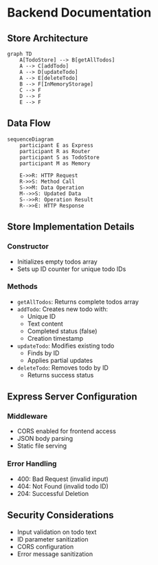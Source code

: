 # Backend Documentation

## Store Architecture

```mermaid
graph TD
    A[TodoStore] --> B[getAllTodos]
    A --> C[addTodo]
    A --> D[updateTodo]
    A --> E[deleteTodo]
    B --> F[InMemoryStorage]
    C --> F
    D --> F
    E --> F
```

## Data Flow

```mermaid
sequenceDiagram
    participant E as Express
    participant R as Router
    participant S as TodoStore
    participant M as Memory
    
    E->>R: HTTP Request
    R->>S: Method Call
    S->>M: Data Operation
    M-->>S: Updated Data
    S-->>R: Operation Result
    R-->>E: HTTP Response
```

## Store Implementation Details

### Constructor
- Initializes empty todos array
- Sets up ID counter for unique todo IDs

### Methods
- `getAllTodos`: Returns complete todos array
- `addTodo`: Creates new todo with:
  - Unique ID
  - Text content
  - Completed status (false)
  - Creation timestamp
- `updateTodo`: Modifies existing todo
  - Finds by ID
  - Applies partial updates
- `deleteTodo`: Removes todo by ID
  - Returns success status

## Express Server Configuration

### Middleware
- CORS enabled for frontend access
- JSON body parsing
- Static file serving

### Error Handling
- 400: Bad Request (invalid input)
- 404: Not Found (invalid todo ID)
- 204: Successful Deletion

## Security Considerations
- Input validation on todo text
- ID parameter sanitization
- CORS configuration
- Error message sanitization